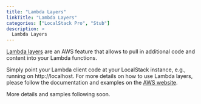 ```yaml
---
title: "Lambda Layers"
linkTitle: "Lambda Layers"
categories: ["LocalStack Pro", "Stub"]
description: >
  Lambda Layers
---
```


[Lambda layers](https://docs.aws.amazon.com/lambda/latest/dg/configuration-layers.html) are an AWS feature that allows to pull in additional code and content into your Lambda functions.

Simply point your Lambda client code at your LocalStack instance, e.g., running on http://localhost. For more details on how to use Lambda layers, please follow the documentation and examples on the [AWS website](https://docs.aws.amazon.com/lambda/latest/dg/configuration-layers.html).

<!-- TODO: describe mechanism to reference public layers on AWS ("layer-fetcher" microservice) -->

More details and samples following soon.

